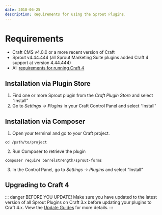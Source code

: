 ```yaml
---
date: 2018-06-25
description: Requirements for using the Sprout Plugins.
---
```


# Requirements

- Craft CMS v4.0.0 or a more recent version of Craft
- Sprout v4.44.444 (all Sprout Marketing Suite plugins added Craft 4 support at version 4.44.444)
- All [requirements for running Craft 4](https://craftcms.com/docs/4.x/requirements.html)

## Installation via Plugin Store

1. Find one or more Sprout plugin from the _Craft Plugin Store_ and select “Install”
3. Go to _Settings → Plugins_ in your Craft Control Panel and select “Install”

## Installation via Composer

1. Open your terminal and go to your Craft project.
   
```
cd /path/to/project
```

2. Run Composer to retrieve the plugin
   
```
composer require barrelstrength/sprout-forms
```

3. In the Control Panel, go to _Settings → Plugins_ and select “Install”

## Upgrading to Craft 4

::: danger BEFORE YOU UPDATE!
Make sure you have updated to the latest version of all Sprout Plugins on Craft 3.x before updating your plugins to Craft 4.x. View the [Update Guides](./updates.md) for more details.
:::

